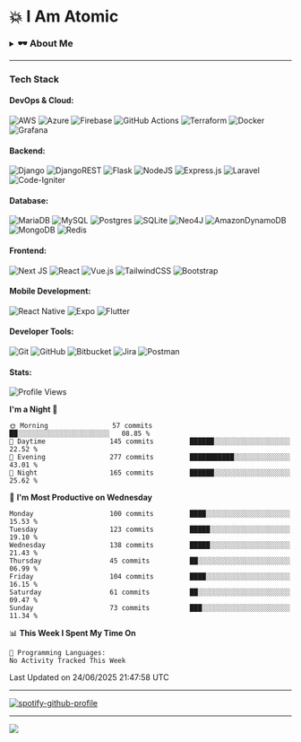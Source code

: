 # 💥 I Am Atomic
<details>
  <summary><strong style="font-size: 1.17em;">🕶️ About Me</strong></summary>
  <br/>
  I am Reymund Virtus, a full-stack engineer operating quietly and crafting systems from the shadows.
  
  I wield **TypeScript**, **Python**, and **PHP** as my core arsenal, building everything from sleek web interfaces to robust mobile solutions.  
  I specialize in **serverless technologies**, seamlessly integrating AWS and Azure to deliver scalable, event-driven architectures.
  
  My realm spans the full stack, from intuitive UI interactions to data pipelines and infrastructure as code.  
  From RESTful APIs to real-time systems, I deploy with precision and purpose.
  
  In the silence, I thrive.  
  While others chase trends, I study **emerging technologies**, master them, and bend them to my will.
  
  > *Where others see complexity, I see patterns.*
  
  A mere shadow, blending into the silence, while crafting world-altering code in the dark.
  
  > *I don’t need recognition.* 
  > *I don’t need applause.*  
  > *Because in the world of systems and services...*  
  > *I am the one who holds the architecture together.*  
  > *I am Atomic.* 💥


</details>

---

### Tech Stack
#### DevOps & Cloud:
![AWS](https://img.shields.io/badge/AWS-%23FF9900.svg?style=flat&logo=amazon-aws&logoColor=white) 
![Azure](https://img.shields.io/badge/azure-%230072C6.svg?style=flat&logo=microsoftazure&logoColor=white) 
![Firebase](https://img.shields.io/badge/firebase-%23039BE5.svg?style=flat&logo=firebase) 
![GitHub Actions](https://img.shields.io/badge/github%20actions-%232671E5.svg?style=flat&logo=githubactions&logoColor=white) 
![Terraform](https://img.shields.io/badge/terraform-%235835CC.svg?style=flat&logo=terraform&logoColor=white) 
![Docker](https://img.shields.io/badge/docker-%230db7ed.svg?style=flat&logo=docker&logoColor=white) ![Grafana](https://img.shields.io/badge/grafana-%23F46800.svg?style=flat&logo=grafana&logoColor=white) 
#### Backend:
![Django](https://img.shields.io/badge/django-%23092E20.svg?style=flat&logo=django&logoColor=white) 
![DjangoREST](https://img.shields.io/badge/DJANGO-REST-ff1709?style=flat&logo=django&logoColor=white&color=ff1709&labelColor=gray) 
![Flask](https://img.shields.io/badge/flask-%23000.svg?style=flat&logo=flask&logoColor=white) 
![NodeJS](https://img.shields.io/badge/node.js-6DA55F?style=flat&logo=node.js&logoColor=white) 
![Express.js](https://img.shields.io/badge/express.js-%23404d59.svg?style=flat&logo=express&logoColor=%2361DAFB) 
![Laravel](https://img.shields.io/badge/laravel-%23FF2D20.svg?style=flat&logo=laravel&logoColor=white) 
![Code-Igniter](https://img.shields.io/badge/CodeIgniter-%23EF4223.svg?style=flat&logo=codeIgniter&logoColor=white) 
#### Database:
![MariaDB](https://img.shields.io/badge/MariaDB-003545?style=flat&logo=mariadb&logoColor=white) 
![MySQL](https://img.shields.io/badge/mysql-%2300f.svg?style=flat&logo=mysql&logoColor=white) 
![Postgres](https://img.shields.io/badge/postgres-%23316192.svg?style=flat&logo=postgresql&logoColor=white) 
![SQLite](https://img.shields.io/badge/sqlite-%2307405e.svg?style=flat&logo=sqlite&logoColor=white) 
![Neo4J](https://img.shields.io/badge/Neo4j-008CC1?style=flat&logo=neo4j&logoColor=white)
![AmazonDynamoDB](https://img.shields.io/badge/Amazon%20DynamoDB-4053D6?style=flat&logo=Amazon%20DynamoDB&logoColor=white) 
![MongoDB](https://img.shields.io/badge/MongoDB-%234ea94b.svg?style=flat&logo=mongodb&logoColor=white)
![Redis](https://img.shields.io/badge/redis-%23DD0031.svg?style=flat&logo=redis&logoColor=white) 
#### Frontend:
![Next JS](https://img.shields.io/badge/Next-black?style=flat&logo=next.js&logoColor=white)
![React](https://img.shields.io/badge/react-%2320232a.svg?style=flat&logo=react&logoColor=%2361DAFB) 
![Vue.js](https://img.shields.io/badge/vue.js-%2335495e.svg?style=flat&logo=vuedotjs&logoColor=%234FC08D) 
![TailwindCSS](https://img.shields.io/badge/tailwindcss-%2338B2AC.svg?style=flat&logo=tailwind-css&logoColor=white) 
![Bootstrap](https://img.shields.io/badge/bootstrap-%238511FA.svg?style=flat&logo=bootstrap&logoColor=white) 
#### Mobile Development:
![React Native](https://img.shields.io/badge/react_native-%2320232a.svg?style=flat&logo=react&logoColor=%2361DAFB)
![Expo](https://img.shields.io/badge/expo-1C1E24?style=flat&logo=expo&logoColor=#D04A37) 
![Flutter](https://img.shields.io/badge/Flutter-%2302569B.svg?style=flat&logo=Flutter&logoColor=white) 
#### Developer Tools:
![Git](https://img.shields.io/badge/git-%23F05033.svg?style=flat&logo=git&logoColor=white) ![GitHub](https://img.shields.io/badge/github-%23121011.svg?style=flat&logo=github&logoColor=white) 
![Bitbucket](https://img.shields.io/badge/bitbucket-%230047B3.svg?style=flat&logo=bitbucket&logoColor=white) 
![Jira](https://img.shields.io/badge/jira-%230A0FFF.svg?style=flat&logo=jira&logoColor=white) 
![Postman](https://img.shields.io/badge/Postman-FF6C37?style=flat&logo=postman&logoColor=white)
#### Stats:
<!--START_SECTION:waka-->
![Profile Views](http://img.shields.io/badge/Profile%20Views-2-blue)

**I'm a Night 🦉** 

```text
🌞 Morning                57 commits          ██░░░░░░░░░░░░░░░░░░░░░░░   08.85 % 
🌆 Daytime                145 commits         ██████░░░░░░░░░░░░░░░░░░░   22.52 % 
🌃 Evening                277 commits         ███████████░░░░░░░░░░░░░░   43.01 % 
🌙 Night                  165 commits         ██████░░░░░░░░░░░░░░░░░░░   25.62 % 
```
📅 **I'm Most Productive on Wednesday** 

```text
Monday                   100 commits         ████░░░░░░░░░░░░░░░░░░░░░   15.53 % 
Tuesday                  123 commits         █████░░░░░░░░░░░░░░░░░░░░   19.10 % 
Wednesday                138 commits         █████░░░░░░░░░░░░░░░░░░░░   21.43 % 
Thursday                 45 commits          ██░░░░░░░░░░░░░░░░░░░░░░░   06.99 % 
Friday                   104 commits         ████░░░░░░░░░░░░░░░░░░░░░   16.15 % 
Saturday                 61 commits          ██░░░░░░░░░░░░░░░░░░░░░░░   09.47 % 
Sunday                   73 commits          ███░░░░░░░░░░░░░░░░░░░░░░   11.34 % 
```


📊 **This Week I Spent My Time On** 

```text
💬 Programming Languages: 
No Activity Tracked This Week
```


 Last Updated on 24/06/2025 21:47:58 UTC
<!--END_SECTION:waka-->

---

[![spotify-github-profile](https://spotify-github-profile.kittinanx.com/api/view?uid=reymundvirtus-ph&cover_image=true&theme=novatorem&show_offline=false&background_color=000000&interchange=false&bar_color=53b14f&bar_color_cover=true)](https://github.com/kittinan/spotify-github-profile)

---
[![](https://visitcount.itsvg.in/api?id=reymundvirtus&icon=0&color=0)](https://visitcount.itsvg.in)
